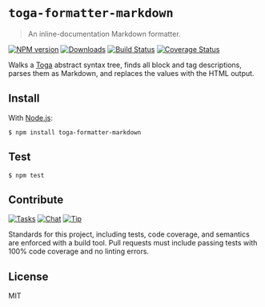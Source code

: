 # `toga-formatter-markdown`

> An inline-documentation Markdown formatter.

[![NPM version][npm-img]][npm-url] [![Downloads][downloads-img]][npm-url] [![Build Status][travis-img]][travis-url] [![Coverage Status][coveralls-img]][coveralls-url]

Walks a [Toga](http://togajs.github.io) abstract syntax tree, finds all block and tag descriptions, parses them as Markdown, and replaces the values with the HTML output.

## Install

With [Node.js](http://nodejs.org):

    $ npm install toga-formatter-markdown

## Test

    $ npm test

## Contribute

[![Tasks][waffle-img]][waffle-url] [![Chat][gitter-img]][gitter-url] [![Tip][gittip-img]][gittip-url]

Standards for this project, including tests, code coverage, and semantics are enforced with a build tool. Pull requests must include passing tests with 100% code coverage and no linting errors.

## License

MIT

[coveralls-img]: http://img.shields.io/coveralls/togajs/toga-formatter-markdown/master.svg?style=flat-square
[coveralls-url]: https://coveralls.io/r/togajs/toga-formatter-markdown
[downloads-img]: http://img.shields.io/npm/dm/toga-formatter-markdown.svg?style=flat-square
[gitter-img]:    http://img.shields.io/badge/chat-togajs/toga-blue.svg?style=flat-square
[gitter-url]:    https://gitter.im/togajs/toga
[gittip-img]:    http://img.shields.io/gittip/shannonmoeller.svg?style=flat-square
[gittip-url]:    https://www.gittip.com/shannonmoeller
[npm-img]:       http://img.shields.io/npm/v/toga-formatter-markdown.svg?style=flat-square
[npm-url]:       https://npmjs.org/package/toga-formatter-markdown
[travis-img]:    http://img.shields.io/travis/togajs/toga-formatter-markdown.svg?style=flat-square
[travis-url]:    https://travis-ci.org/togajs/toga-formatter-markdown
[waffle-img]:    http://img.shields.io/github/issues/togajs/toga-formatter-markdown.svg?style=flat-square
[waffle-url]:    http://waffle.io/togajs/toga-formatter-markdown
